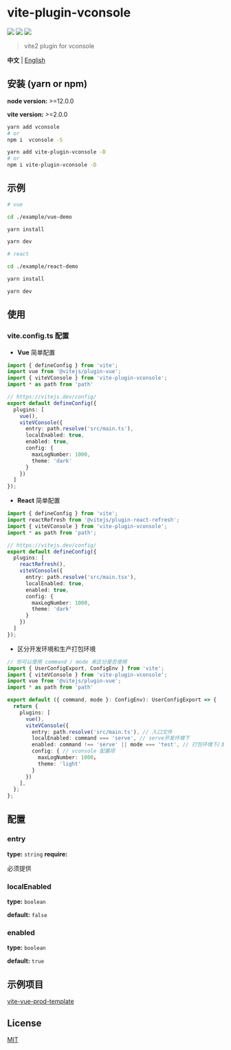 # vite-plugin-vconsole

[![](https://img.shields.io/npm/v/vite-plugin-vconsole.svg?style=flat-square)](https://www.npmjs.com/package/vite-plugin-vconsole)
[![](https://img.shields.io/npm/l/vite-plugin-vconsole.svg?style=flat-square)](https://www.npmjs.com/package/vite-plugin-vconsole)
[![](https://img.shields.io/npm/dt/vite-plugin-vconsole.svg?style=flat-square)](https://www.npmjs.com/package/vite-plugin-vconsole)

> vite2 plugin for vconsole

**中文** | [English](./README.md)

## 安装 (yarn or npm)

**node version:** >=12.0.0

**vite version:** >=2.0.0

```bash
yarn add vconsole
# or
npm i  vconsole -S
```

```bash
yarn add vite-plugin-vconsole -D
# or
npm i vite-plugin-vconsole -D
```

## 示例

```bash
# vue

cd ./example/vue-demo

yarn install

yarn dev

```

```bash
# react

cd ./example/react-demo

yarn install

yarn dev

```

## 使用

### vite.config.ts 配置

- **Vue** 简单配置

```ts
import { defineConfig } from 'vite';
import vue from '@vitejs/plugin-vue';
import { viteVConsole } from 'vite-plugin-vconsole';
import * as path from 'path'

// https://vitejs.dev/config/
export default defineConfig({
  plugins: [
    vue(),
    viteVConsole({
      entry: path.resolve('src/main.ts'),
      localEnabled: true,
      enabled: true,
      config: {
        maxLogNumber: 1000,
        theme: 'dark'
      }
    })
  ]
});
```

- **React** 简单配置

```ts
import { defineConfig } from 'vite';
import reactRefresh from '@vitejs/plugin-react-refresh';
import { viteVConsole } from 'vite-plugin-vconsole';
import * as path from 'path';

// https://vitejs.dev/config/
export default defineConfig({
  plugins: [
    reactRefresh(),
    viteVConsole({
      entry: path.resolve('src/main.tsx'),
      localEnabled: true,
      enabled: true,
      config: {
        maxLogNumber: 1000,
        theme: 'dark'
      }
    })
  ]
});
```

- 区分开发环境和生产打包环境

```ts
// 你可以使用 command / mode 来区分是否使用
import { UserConfigExport, ConfigEnv } from 'vite';
import { viteVConsole } from 'vite-plugin-vconsole';
import vue from '@vitejs/plugin-vue';
import * as path from 'path'

export default ({ command, mode }: ConfigEnv): UserConfigExport => {
  return {
    plugins: [
      vue(),
      viteVConsole({
        entry: path.resolve('src/main.ts'), // 入口文件
        localEnabled: command === 'serve', // serve开发环境下
        enabled: command !== 'serve' || mode === 'test', // 打包环境下/发布测试包
        config: { // vconsole 配置项
          maxLogNumber: 1000，
          theme: 'light'
        }
      })
    ],
  };
};
```

## 配置

### entry

**type:** `string`
**require:**

必须提供

### localEnabled

**type:** `boolean`

**default:** `false`

### enabled

**type:** `boolean`

**default:** `true`

## 示例项目

[vite-vue-prod-template](https://github.com/vadxq/vite-vue-prod-template)

## License

[MIT](LICENSE)
